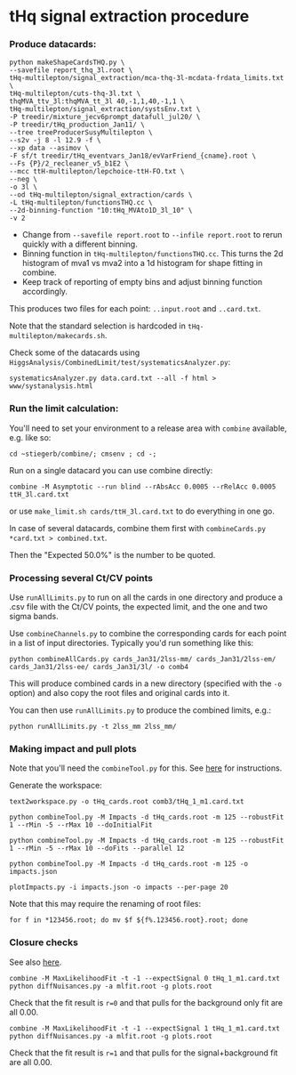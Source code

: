 # tHq signal extraction procedure

### Produce datacards:

```
python makeShapeCardsTHQ.py \
--savefile report_thq_3l.root \
tHq-multilepton/signal_extraction/mca-thq-3l-mcdata-frdata_limits.txt \
tHq-multilepton/cuts-thq-3l.txt \
thqMVA_ttv_3l:thqMVA_tt_3l 40,-1,1,40,-1,1 \
tHq-multilepton/signal_extraction/systsEnv.txt \
-P treedir/mixture_jecv6prompt_datafull_jul20/ \
-P treedir/tHq_production_Jan11/ \
--tree treeProducerSusyMultilepton \
--s2v -j 8 -l 12.9 -f \
--xp data --asimov \
-F sf/t treedir/tHq_eventvars_Jan18/evVarFriend_{cname}.root \
--Fs {P}/2_recleaner_v5_b1E2 \
--mcc ttH-multilepton/lepchoice-ttH-FO.txt \
--neg \
-o 3l \
--od tHq-multilepton/signal_extraction/cards \
-L tHq-multilepton/functionsTHQ.cc \
--2d-binning-function "10:tHq_MVAto1D_3l_10" \
-v 2
```

- Change from `--savefile report.root` to `--infile report.root` to rerun quickly with a different binning.
- Binning function in `tHq-multilepton/functionsTHQ.cc`. This turns the 2d histogram of mva1 vs mva2 into a 1d histogram for shape fitting in combine.
- Keep track of reporting of empty bins and adjust binning function accordingly.

This produces two files for each point: `..input.root` and `..card.txt`.

Note that the standard selection is hardcoded in `tHq-multilepton/makecards.sh`.

Check some of the datacards using `HiggsAnalysis/CombinedLimit/test/systematicsAnalyzer.py`:

```
systematicsAnalyzer.py data.card.txt --all -f html > www/systanalysis.html
```

### Run the limit calculation:

You'll need to set your environment to a release area with `combine` available, e.g. like so:

```
cd ~stiegerb/combine/; cmsenv ; cd -;
```

Run on a single datacard you can use combine directly:

```
combine -M Asymptotic --run blind --rAbsAcc 0.0005 --rRelAcc 0.0005 ttH_3l.card.txt
```

or use `make_limit.sh cards/ttH_3l.card.txt` to do everything in one go.

In case of several datacards, combine them first with `combineCards.py *card.txt > combined.txt`.

Then the "Expected 50.0%" is the number to be quoted.

### Processing several Ct/CV points

Use `runAllLimits.py` to run on all the cards in one directory and produce a .csv file with the Ct/CV points, the expected limit, and the one and two sigma bands.

Use `combineChannels.py` to combine the corresponding cards for each point in a list of input directories. Typically you'd run something like this:

```
python combineAllCards.py cards_Jan31/2lss-mm/ cards_Jan31/2lss-em/ cards_Jan31/2lss-ee/ cards_Jan31/3l/ -o comb4
```

This will produce combined cards in a new directory (specified with the `-o` option) and also copy the root files and original cards into it.

You can then use `runAllLimits.py` to produce the combined limits, e.g.:

```
python runAllLimits.py -t 2lss_mm 2lss_mm/
```

### Making impact and pull plots

Note that you'll need the `combineTool.py` for this. See [here](https://twiki.cern.ch/twiki/bin/view/CMS/SWGuideHiggsAnalysisCombinedLimit) for instructions.

Generate the workspace:

```
text2workspace.py -o tHq_cards.root comb3/tHq_1_m1.card.txt
```

```
python combineTool.py -M Impacts -d tHq_cards.root -m 125 --robustFit 1 --rMin -5 --rMax 10 --doInitialFit

python combineTool.py -M Impacts -d tHq_cards.root -m 125 --robustFit 1 --rMin -5 --rMax 10 --doFits --parallel 12

python combineTool.py -M Impacts -d tHq_cards.root -m 125 -o impacts.json

plotImpacts.py -i impacts.json -o impacts --per-page 20
```

Note that this may require the renaming of root files:
```
for f in *123456.root; do mv $f ${f%.123456.root}.root; done
```

### Closure checks

See also [here](https://twiki.cern.ch/twiki/bin/view/CMS/HiggsWG/HiggsPAGPreapprovalChecks).

```
combine -M MaxLikelihoodFit -t -1 --expectSignal 0 tHq_1_m1.card.txt
python diffNuisances.py -a mlfit.root -g plots.root
```

Check that the fit result is `r=0` and that pulls for the background only fit are all 0.00.

```
combine -M MaxLikelihoodFit -t -1 --expectSignal 1 tHq_1_m1.card.txt
python diffNuisances.py -a mlfit.root -g plots.root
```

Check that the fit result is `r=1` and that pulls for the signal+background fit are all 0.00.
